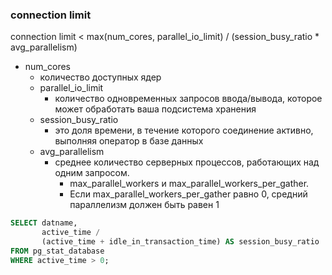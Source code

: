 ### connection limit 
connection limit < max(num_cores, parallel_io_limit) / (session_busy_ratio * avg_parallelism)
- num_cores   
  - количество доступных ядер
  - parallel_io_limit
    - количество одновременных запросов ввода/вывода, которое может обработать ваша подсистема хранения
  - session_busy_ratio
    - это доля времени, в течение которого соединение активно, выполняя оператор в базе данных
  - avg_parallelism
    - среднее количество серверных процессов, работающих над одним запросом.
      - max_parallel_workers и max_parallel_workers_per_gather. 
      - Если max_parallel_workers_per_gather равно 0, средний параллелизм должен быть равен 1
```sql
SELECT datname,
       active_time /
       (active_time + idle_in_transaction_time) AS session_busy_ratio
FROM pg_stat_database
WHERE active_time > 0;
```

